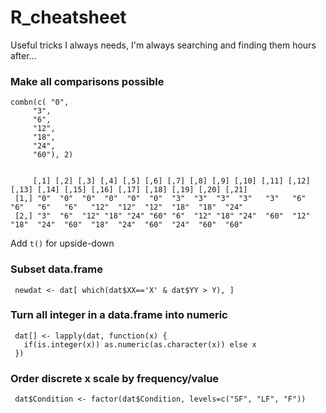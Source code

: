 # R_cheatsheet
 Useful tricks I always needs, I'm always searching and finding them hours after...

### Make all comparisons possible

    combn(c( "0",
         "3",
         "6",
         "12",
         "18",
         "24",
         "60"), 2)

    
         [,1] [,2] [,3] [,4] [,5] [,6] [,7] [,8] [,9] [,10] [,11] [,12] [,13] [,14] [,15] [,16] [,17] [,18] [,19] [,20] [,21]
     [1,] "0"  "0"  "0"  "0"  "0"  "0"  "3"  "3"  "3"  "3"   "3"   "6"   "6"   "6"   "6"   "12"  "12"  "12"  "18"  "18"  "24" 
     [2,] "3"  "6"  "12" "18" "24" "60" "6"  "12" "18" "24"  "60"  "12"  "18"  "24"  "60"  "18"  "24"  "60"  "24"  "60"  "60" 
     
Add `t()` for upside-down      
     
     
### Subset data.frame

     newdat <- dat[ which(dat$XX=='X' & dat$YY > Y), ]


### Turn all integer in a data.frame into numeric

     dat[] <- lapply(dat, function(x) {
       if(is.integer(x)) as.numeric(as.character(x)) else x
     })
     
### Order discrete x scale by frequency/value 

     dat$Condition <- factor(dat$Condition, levels=c("SF", "LF", "F"))
